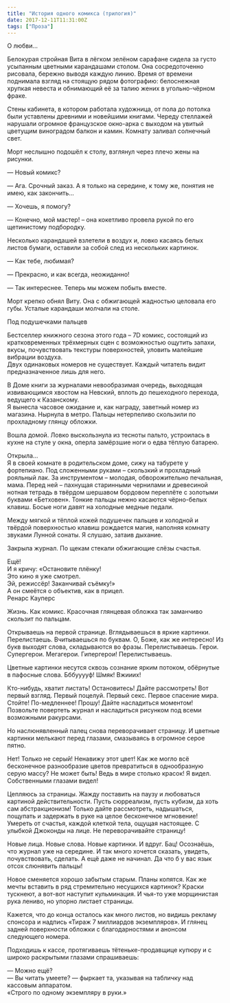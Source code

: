```yaml
---
title: "История одного комикса (трилогия)"
date: 2017-12-11T11:31:00Z
tags: ["Проза"]
---
```


О любви...

Белокурая стройная Вита в лёгком зелёном сарафане сидела за густо усыпанным цветными карандашами столом. Она сосредоточенно рисовала, бережно выводя каждую линию. Время от времени поднимала взгляд на стоящую рядом фотографию: белоснежная хрупкая невеста и обнимающий её за талию жених в угольно-чёрном фраке.


Стены кабинета, в котором работала художница, от пола до потолка были уставлены древними и новейшими книгами. Череду стеллажей нарушали огромное французское окно-арка с выходом на увитый цветущим виноградом балкон и камин. Комнату заливал солнечный свет.

Морт неслышно подошёл к столу, взглянул через плечо жены на рисунки.

— Новый комикс?

— Ага. Срочный заказ. А я только на середине, к тому же, понятия не имею, как закончить…

— Хочешь, я помогу?

— Конечно, мой мастер! – она кокетливо провела рукой по его щетинистому подбородку.

Несколько карандашей взлетели в воздух и, ловко касаясь белых листов бумаги, оставили за собой след из нескольких картинок.

— Как тебе, любимая?

— Прекрасно, и как всегда, неожиданно!

— Так интереснее. Теперь мы можем побыть вместе.

Морт крепко обнял Виту. Она с обжигающей жадностью целовала его губы. Усталые карандаши молчали на столе.

Под подушечками пальцев

Бестселлер книжного сезона этого года – 7D комикс, состоящий из кратковременных трёхмерных сцен с возможностью ощутить запахи, вкусы, почувствовать текстуры поверхностей, уловить малейшие вибрации воздуха.  
Двух одинаковых номеров не существует. Каждый читатель видит предназначенное лишь для него.

В Доме книги за журналами невообразимая очередь, выходящая извивающимся хвостом на Невский, вплоть до пешеходного перехода, ведущего к Казанскому.  
Я вынесла часовое ожидание и, как награду, заветный номер из магазина. Нырнула в метро. Пальцы нетерпеливо скользили по прохладному глянцу обложки.

Вошла домой. Ловко выскользнула из тесноты пальто, устроилась в кухне на стуле у окна, оперла замёрзшие ноги о едва тёплую батарею.

Открыла…  
Я в своей комнате в родительском доме, сижу на табурете у фортепиано. Под сложенными руками – скользкий и прохладный рояльный лак. За инструментом – молодая, обворожительно печальная, мама. Перед ней – пахнущая старинными чернилами и древесиной нотная тетрадь в твёрдом шершавом бордовом переплёте с золотыми буквами «Бетховен». Тонкие пальцы нежно касаются чёрно-белых клавиш. Босые ноги давят на холодные медные педали.

Между мягкой и тёплой кожей подушечек пальцев и холодной и твёрдой поверхностью клавиш рождается магия, наполняя комнату звуками Лунной сонаты. Я слушаю, затаив дыхание.

Закрыла журнал. По щекам стекали обжигающие слёзы счастья.

Ещё!  
И я кричу: «Остановите плёнку!  
Это кино я уже смотрел.  
Эй, режиссёр! Заканчивай съёмку!»  
А он смеётся о объектив, как в прицел.  
Ренарс Кауперс

Жизнь. Как комикс. Красочная глянцевая обложка так заманчиво скользит по пальцам.

Открываешь на первой странице. Вглядываешься в яркие картинки. Перелистаешь. Вчитываешься по буквам. О, Боже, как же интересно! Из букв выходят слова, складываются во фразы. Перелистываешь. Герои. Супергерои. Мегагерои. Гипергерои! Перелистываешь.

Цветные картинки несутся сквозь сознание ярким потоком, обёрнутые в пафосные слова. Бббууууф! Шмяк! Вжииих!

Кто-нибудь, хватит листать! Остановитесь! Дайте рассмотреть! Вот первый взгляд. Первый поцелуй. Первый секс. Первое спасение мира. Стойте! По-медленнее! Прошу! Дайте насладиться моментом! Позвольте повертеть журнал и насладиться рисунком под всеми возможными ракурсами.

Но наслюнявленный палец снова переворачивает страницу. И цветные картинки мелькают перед глазами, смазываясь в огромное серое пятно.

Нет! Только не серый! Ненавижу этот цвет! Как же могло всё бесконечное разнообразие цветов превратиться в однообразную серую массу? Не может быть! Ведь в мире столько красок! Я видел. Собственными глазами видел!

Цепляюсь за страницы. Жажду поставить на паузу и любоваться картиной действительности. Пусть сюрреализм, пусть кубизм, да хоть сам абстракционизм! Только дайте рассмотреть, надышаться, пощупать и задержать в руке на целое бесконечное мгновение! Умереть от счастья, каждой клеткой тела, ощущая настоящее. С улыбкой Джоконды на лице. Не переворачивайте страницу!

Новые лица. Новые слова. Новые картинки. И вдруг. Бац! Осознаёшь, что журнал уже на середине. И так много хочется сказать, увидеть, почувствовать, сделать. А ещё даже не начинал. Да что б у вас язык отсох слюнявить пальцы!

Новое сменяется хорошо забытым старым. Планы копятся. Как же мечты вставить в ряд стремительно несущихся картинок? Краски тускнеют, а вот-вот наступит кульминация. И чья-то уже морщинистая рука лениво, но упорно листает страницы.

Кажется, что до конца осталось как много листов, но видишь рекламу спонсора и надпись «Тираж 7 миллиардов экземпляров». И глянец задней поверхности обложки с благодарностями и анонсом следующего номера.

Подходишь к кассе, протягиваешь тётеньке-продавщице купюру и с широко раскрытыми глазами спрашиваешь:

— Можно ещё?  
— Вы читать умеете? — фыркает та, указывая на табличку над кассовым аппаратом.  
«Строго по одному экземпляру в руки.»

